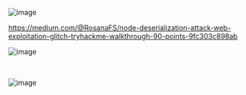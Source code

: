 
![image](https://github.com/user-attachments/assets/4fc7a41b-a128-4704-9e6f-ecb827ac3360)



https://medium.com/@RosanaFS/node-deserialization-attack-web-exploitation-glitch-tryhackme-walkthrough-90-points-9fc303c898ab


![image](https://github.com/user-attachments/assets/d359609f-20d7-4aed-8ace-debc3c61aa57)

<br>

![image](https://github.com/user-attachments/assets/79061824-8dbc-4ce6-9648-d885dd610616)


